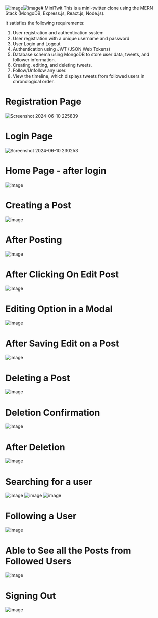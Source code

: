 ![image](https://github.com/chhetri-aryan/MiniTwit/assets/72271864/084bd837-e4be-4105-8d4e-8f16340a656d)![image](https://github.com/chhetri-aryan/MiniTwit/assets/72271864/ff8e7d72-deb2-4955-8e8e-e3f00464c3a6)# MiniTwit
This is a mini-twitter clone using the MERN Stack (MongoDB, Express.js, React.js, Node.js).

It satisfies the following requirements: 
1. User registration and authentication system
2. User registration with a unique username and password
3. User Login and Logout
4. Authentication using JWT (JSON Web Tokens)
5. Database schema using MongoDB to store user data, tweets, and follower information.
6. Creating, editing, and deleting tweets.
7. Follow/Unfollow any user.
8. View the timeline, which displays tweets from followed users in chronological order.

# Registration Page
![Screenshot 2024-06-10 225839](https://github.com/chhetri-aryan/MiniTwit/assets/72271864/330a6aa4-a217-4db0-b823-09c78e928ae1)


# Login Page
![Screenshot 2024-06-10 230253](https://github.com/chhetri-aryan/MiniTwit/assets/72271864/6c72b803-e366-4ac9-ad35-a6980c05489a)

# Home Page - after login
![image](https://github.com/chhetri-aryan/MiniTwit/assets/72271864/654d2533-276b-4399-a64f-51c035c4e5e4)

# Creating a Post
![image](https://github.com/chhetri-aryan/MiniTwit/assets/72271864/439baa7d-e555-49e6-9ddd-d4d2b3562e72)

# After Posting
![image](https://github.com/chhetri-aryan/MiniTwit/assets/72271864/013adb1e-035b-458e-905e-87114651e885)

# After Clicking On Edit Post
![image](https://github.com/chhetri-aryan/MiniTwit/assets/72271864/f7146f70-8b38-4ea8-9c90-99a2c3570f17)

# Editing Option in a Modal
![image](https://github.com/chhetri-aryan/MiniTwit/assets/72271864/edc0788b-496a-4b43-a651-9ed0c73b774b)

# After Saving Edit on a Post
![image](https://github.com/chhetri-aryan/MiniTwit/assets/72271864/a9678d22-1f89-4f63-8464-5f007586b560)

# Deleting a Post
![image](https://github.com/chhetri-aryan/MiniTwit/assets/72271864/1cf5b1c4-d841-4a33-9963-66ba6d006e85)

# Deletion Confirmation
![image](https://github.com/chhetri-aryan/MiniTwit/assets/72271864/a3cd9dd2-9624-4d78-84aa-f9893693e77e)

# After Deletion
![image](https://github.com/chhetri-aryan/MiniTwit/assets/72271864/cbea9cd4-0bb7-46f3-b644-7a1b7c3afd0f)

# Searching for a user
![image](https://github.com/chhetri-aryan/MiniTwit/assets/72271864/5b7a102c-8f09-42cc-aa56-145cbef434ee)
![image](https://github.com/chhetri-aryan/MiniTwit/assets/72271864/e8d36195-d700-499a-95da-8860c02eaf38)
![image](https://github.com/chhetri-aryan/MiniTwit/assets/72271864/392fff1d-f65e-404b-8bed-c1c4e9e75ba7)

# Following a User
![image](https://github.com/chhetri-aryan/MiniTwit/assets/72271864/5e63a670-931b-40c3-9720-58b7378a9c01)

# Able to See all the Posts from Followed Users
![image](https://github.com/chhetri-aryan/MiniTwit/assets/72271864/8868202a-a038-458a-8b23-654c152f7ea0)

# Signing Out
![image](https://github.com/chhetri-aryan/MiniTwit/assets/72271864/3c53521b-a0be-44fb-adc1-83a6a67eb8fe)








